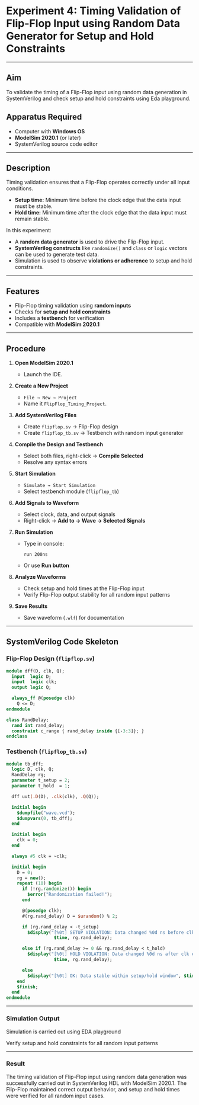 # Experiment 4: Timing Validation of Flip-Flop Input using Random Data Generator for Setup and Hold Constraints
---

## Aim  
To validate the timing of a Flip-Flop input using random data generation in SystemVerilog and check setup and hold constraints using Eda playground.

## Apparatus Required  
- Computer with **Windows OS**  
- **ModelSim 2020.1** (or later)  
- SystemVerilog source code editor  

---

## Description  
Timing validation ensures that a Flip-Flop operates correctly under all input conditions.  
- **Setup time:** Minimum time before the clock edge that the data input must be stable.  
- **Hold time:** Minimum time after the clock edge that the data input must remain stable.  

In this experiment:  
- A **random data generator** is used to drive the Flip-Flop input.  
- **SystemVerilog constructs** like `randomize()` and `class` or `logic` vectors can be used to generate test data.  
- Simulation is used to observe **violations or adherence** to setup and hold constraints.  

---

## Features  
- Flip-Flop timing validation using **random inputs**  
- Checks for **setup and hold constraints**  
- Includes a **testbench** for verification  
- Compatible with **ModelSim 2020.1**  

---

## Procedure  

1. **Open ModelSim 2020.1**  
   - Launch the IDE.  

2. **Create a New Project**  
   - `File → New → Project`  
   - Name it `FlipFlop_Timing_Project`.  

3. **Add SystemVerilog Files**  
   - Create `flipflop.sv` → Flip-Flop design  
   - Create `flipflop_tb.sv` → Testbench with random input generator  

4. **Compile the Design and Testbench**  
   - Select both files, right-click → **Compile Selected**  
   - Resolve any syntax errors  

5. **Start Simulation**  
   - `Simulate → Start Simulation`  
   - Select testbench module (`flipflop_tb`)  

6. **Add Signals to Waveform**  
   - Select clock, data, and output signals  
   - Right-click → **Add to → Wave → Selected Signals**  

7. **Run Simulation**  
   - Type in console:  
     ```
     run 200ns
     ```  
   - Or use **Run button**  

8. **Analyze Waveforms**  
   - Check setup and hold times at the Flip-Flop input  
   - Verify Flip-Flop output stability for all random input patterns  

9. **Save Results**  
   - Save waveform (`.wlf`) for documentation  

---

## SystemVerilog Code Skeleton  

### Flip-Flop Design (`flipflop.sv`)
```systemverilog
module dff(D, clk, Q);
  input  logic D;
  input  logic clk;
  output logic Q;

  always_ff @(posedge clk) 
    Q <= D;
endmodule

class RandDelay;
  rand int rand_delay;
  constraint c_range { rand_delay inside {[-3:3]}; }
endclass
```
### Testbench (`flipflop_tb.sv`)
```systemverilog
module tb_dff;
  logic D, clk, Q;
  RandDelay rg;
  parameter t_setup = 2;
  parameter t_hold  = 1;

  dff uut(.D(D), .clk(clk), .Q(Q));

  initial begin
    $dumpfile("wave.vcd");
    $dumpvars(0, tb_dff);
  end

  initial begin
    clk = 0;
  end

  always #5 clk = ~clk;

  initial begin
    D = 0;
    rg = new();
    repeat (10) begin
      if (!rg.randomize()) begin
        $error("Randomization failed!");
      end

      @(posedge clk);
      #(rg.rand_delay) D = $urandom() % 2;

      if (rg.rand_delay < -t_setup)
        $display("[%0t] SETUP VIOLATION: Data changed %0d ns before clk edge", 
                  $time, rg.rand_delay);

      else if (rg.rand_delay >= 0 && rg.rand_delay < t_hold)
        $display("[%0t] HOLD VIOLATION: Data changed %0d ns after clk edge", 
                  $time, rg.rand_delay);

      else
        $display("[%0t] OK: Data stable within setup/hold window", $time);
    end
    $finish;
  end
endmodule
```
---
### Simulation Output

Simulation is carried out using EDA playground

Verify setup and hold constraints for all random input patterns


---

### Result

The timing validation of Flip-Flop input using random data generation was successfully carried out in SystemVerilog HDL with ModelSim 2020.1.
The Flip-Flop maintained correct output behavior, and setup and hold times were verified for all random input cases.
